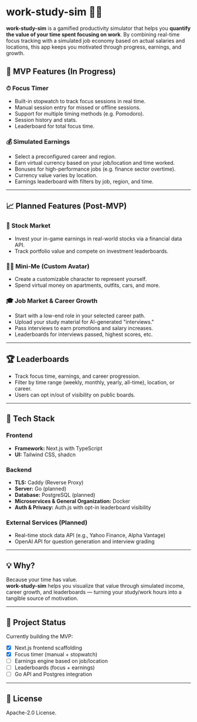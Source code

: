 # work-study-sim 🧠💸

**work-study-sim** is a gamified productivity simulator that helps you **quantify the value of your time spent focusing on work**. By combining real-time focus tracking with a simulated job economy based on actual salaries and locations, this app keeps you motivated through progress, earnings, and growth.

## 🚀 MVP Features (In Progress)

### ⏱ Focus Timer

- Built-in stopwatch to track focus sessions in real time.
- Manual session entry for missed or offline sessions.
- Support for multiple timing methods (e.g. Pomodoro).
- Session history and stats.
- Leaderboard for total focus time.

### 💰 Simulated Earnings

- Select a preconfigured career and region.
- Earn virtual currency based on your job/location and time worked.
- Bonuses for high-performance jobs (e.g. finance sector overtime).
- Currency value varies by location.
- Earnings leaderboard with filters by job, region, and time.

---

## 📈 Planned Features (Post-MVP)

### 🏦 Stock Market

- Invest your in-game earnings in real-world stocks via a financial data API.
- Track portfolio value and compete on investment leaderboards.

### 🧍‍♂️ Mini-Me (Custom Avatar)

- Create a customizable character to represent yourself.
- Spend virtual money on apartments, outfits, cars, and more.

### 🎓 Job Market & Career Growth

- Start with a low-end role in your selected career path.
- Upload your study material for AI-generated "interviews."
- Pass interviews to earn promotions and salary increases.
- Leaderboards for interviews passed, highest scores, etc.

---

## 🏆 Leaderboards

- Track focus time, earnings, and career progression.
- Filter by time range (weekly, monthly, yearly, all-time), location, or career.
- Users can opt in/out of visibility on public boards.

---

## 🧱 Tech Stack

### Frontend

- **Framework:** Next.js with TypeScript
- **UI:** Tailwind CSS, shadcn

### Backend

- **TLS:** Caddy (Reverse Proxy)
- **Server:** Go (planned)
- **Database:** PostgreSQL (planned)
- **Microservices & General Organization:** Docker
- **Auth & Privacy:** Auth.js with opt-in leaderboard visibility

### External Services (Planned)

- Real-time stock data API (e.g., Yahoo Finance, Alpha Vantage)
- OpenAI API for question generation and interview grading

---

## 💡 Why?

Because your time has value.  
**work-study-sim** helps you visualize that value through simulated income, career growth, and leaderboards — turning your study/work hours into a tangible source of motivation.

---

## 📌 Project Status

Currently building the MVP:

- [x] Next.js frontend scaffolding
- [x] Focus timer (manual + stopwatch)
- [ ] Earnings engine based on job/location
- [ ] Leaderboards (focus + earnings)
- [ ] Go API and Postgres integration

---

## 📜 License

Apache-2.0 License.
